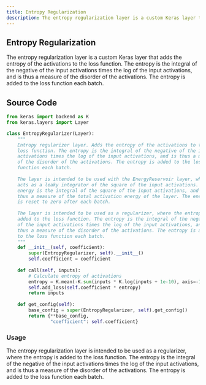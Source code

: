 ```yaml
---
title: Entropy Regularization
description: The entropy regularization layer is a custom Keras layer that adds the entropy of the activations to the loss function. The entropy is the integral of...
---
```


## Entropy Regularization

The entropy regularization layer is a custom Keras layer that adds the entropy of the activations to the loss function. The entropy is the integral of the negative of the input activations times the log of the input activations, and is thus a measure of the disorder of the activations. The entropy is added to the loss function each batch.

## Source Code

```python
from keras import backend as K
from keras.layers import Layer

class EntropyRegularizer(Layer):
    """
    Entropy regularizer layer. Adds the entropy of the activations to the
    loss function. The entropy is the integral of the negative of the input
    activations times the log of the input activations, and is thus a measure
    of the disorder of the activations. The entropy is added to the loss
    function each batch.
    
    The layer is intended to be used with the EnergyReservoir layer, which
    acts as a leaky integrator of the square of the input activations. The
    energy is the integral of the square of the input activations, and is
    thus a measure of the total activation energy of the layer. The energy
    is reset to zero after each batch.
    
    The layer is intended to be used as a regularizer, where the entropy is
    added to the loss function. The entropy is the integral of the negative
    of the input activations times the log of the input activations, and is
    thus a measure of the disorder of the activations. The entropy is added
    to the loss function each batch.
    """
    def __init__(self, coefficient):
        super(EntropyRegularizer, self).__init__()
        self.coefficient = coefficient
    
    def call(self, inputs):
        # Calculate entropy of activations
        entropy = K.mean(-K.sum(inputs * K.log(inputs + 1e-10), axis=-1))
        self.add_loss(self.coefficient * entropy)
        return inputs 
    
    def get_config(self):
        base_config = super(EntropyRegularizer, self).get_config()
        return {**base_config, 
                "coefficient": self.coefficient}
```

### Usage

The entropy regularization layer is intended to be used as a regularizer, where the entropy is added to the loss function. The entropy is the integral of the negative of the input activations times the log of the input activations, and is thus a measure of the disorder of the activations. The entropy is added to the loss function each batch.
